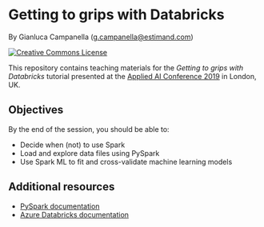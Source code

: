 # Getting to grips with Databricks

By Gianluca Campanella (<g.campanella@estimand.com>)

[![Creative Commons License](https://i.creativecommons.org/l/by/4.0/80x15.png)](http://creativecommons.org/licenses/by/4.0/)

This repository contains teaching materials for the *Getting to grips with Databricks* tutorial presented at the [Applied AI Conference 2019](https://www.appliedai.co.uk/) in London, UK.

## Objectives

By the end of the session, you should be able to:

- Decide when (not) to use Spark
- Load and explore data files using PySpark
- Use Spark ML to fit and cross-validate machine learning models

## Additional resources

- [PySpark documentation](https://spark.apache.org/docs/latest/api/python/index.html)
- [Azure Databricks documentation](https://docs.azuredatabricks.net/)
